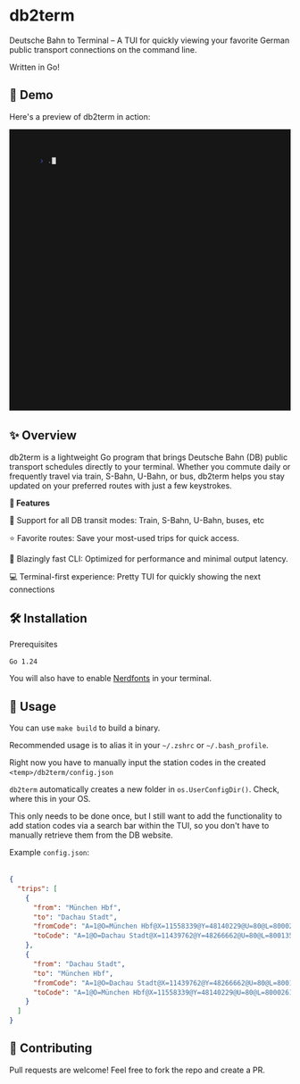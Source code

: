 # db2term

Deutsche Bahn to Terminal – A TUI for quickly viewing your favorite
German public transport connections on the command line.

Written in Go!

## 📸 Demo

Here's a preview of db2term in action:

![demo.gif](docs/demo.gif)

## ✨ Overview

db2term is a lightweight Go program that brings Deutsche Bahn (DB) public transport schedules directly to your terminal. Whether you commute daily or frequently travel via train, S-Bahn, U-Bahn, or bus, db2term helps you stay updated on your preferred routes with just a few keystrokes.

**🎯 Features**

 🚌 Support for all DB transit modes: Train, S-Bahn, U-Bahn, buses, etc

 ⭐ Favorite routes: Save your most-used trips for quick access.

 💨 Blazingly fast CLI: Optimized for performance and minimal output latency.

 💻 Terminal-first experience: Pretty TUI for quickly showing the next connections

## 🛠 Installation

Prerequisites

    Go 1.24

You will also have to enable [Nerdfonts](https://www.nerdfonts.com/) in your terminal.

## 🚀 Usage

You can use `make build` to build a binary.

Recommended usage is to alias it in your `~/.zshrc` or `~/.bash_profile`.

Right now you have to manually input the station codes in the created `<temp>/db2term/config.json`

`db2term` automatically creates a new folder in `os.UserConfigDir()`.
Check, where this in your OS.

This only needs to be done once, but I still want to add the functionality to add station codes via a search bar within the TUI, so you don't have to manually retrieve them from the DB website.

Example `config.json`:

```json

{
  "trips": [
    {
      "from": "München Hbf",
      "to": "Dachau Stadt",
      "fromCode": "A=1@O=München Hbf@X=11558339@Y=48140229@U=80@L=8000261@B=1@p=1752089579@i=U×008020347@",
      "toCode": "A=1@O=Dachau Stadt@X=11439762@Y=48266662@U=80@L=8001355@B=1@p=1750894836@i=U×008020455@"
    },
    {
      "from": "Dachau Stadt",
      "to": "München Hbf",
      "fromCode": "A=1@O=Dachau Stadt@X=11439762@Y=48266662@U=80@L=8001355@B=1@p=1750894836@i=U×008020455@",
      "toCode": "A=1@O=München Hbf@X=11558339@Y=48140229@U=80@L=8000261@B=1@p=1752089579@i=U×008020347@"
    }
  ]
}

```

## 🙌 Contributing

Pull requests are welcome! Feel free to fork the repo and create a PR.
